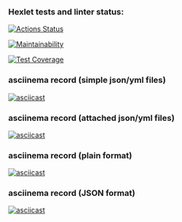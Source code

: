 ### Hexlet tests and linter status:
[![Actions Status](https://github.com/zampolitxxx/java-project-71/workflows/hexlet-check/badge.svg)](https://github.com/zampolitxxx/java-project-71/actions)

[![Maintainability](https://api.codeclimate.com/v1/badges/999ecb87a18ff06f9acd/maintainability)](https://codeclimate.com/github/zampolitxxx/java-project-71/maintainability)

[![Test Coverage](https://api.codeclimate.com/v1/badges/999ecb87a18ff06f9acd/test_coverage)](https://codeclimate.com/github/zampolitxxx/java-project-71/test_coverage)

### asciinema record (simple json/yml files)
[![asciicast](https://asciinema.org/a/yCz1Jnk3MiT1w4mPeSuZroL7O.svg)](https://asciinema.org/a/yCz1Jnk3MiT1w4mPeSuZroL7O)

### asciinema record (attached json/yml files)
[![asciicast](https://asciinema.org/a/CE5yMdUYo8iOOhhTqwkA3Z8an.svg)](https://asciinema.org/a/CE5yMdUYo8iOOhhTqwkA3Z8an)

### asciinema record (plain format)
[![asciicast](https://asciinema.org/a/bMes7OsrR9lW9yG5yCQcrPCgt.svg)](https://asciinema.org/a/bMes7OsrR9lW9yG5yCQcrPCgt)

### asciinema record (JSON format)
[![asciicast](https://asciinema.org/a/yQABwybel5uI7gPMMCaW0AYpE.svg)](https://asciinema.org/a/yQABwybel5uI7gPMMCaW0AYpE)
